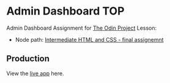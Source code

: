 # Admin Dashboard TOP
Admin Dashboard Assignment for [The Odin Project](https://www.theodinproject.com/)
Lesson:
- Node path: [Intermediate HTML and CSS - final assignemnt](https://www.theodinproject.com/lessons/node-path-intermediate-html-and-css-admin-dashboard)

## Production

View the [live app](https://dtkinger.github.io/admin-dashboard-TOP/) here.
